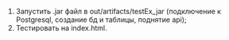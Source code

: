 1. Запустить .jar файл в out/artifacts/testEx_jar (подключение к Postgresql, создание бд и таблицы, поднятие api);
2. Тестировать на index.html.

